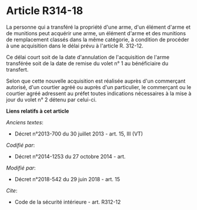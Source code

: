 # Article R314-18

La personne qui a transféré la propriété d'une arme, d'un élément d'arme et de munitions peut acquérir une arme, un élément
d'arme et des munitions de remplacement classés dans la même catégorie, à condition de procéder à une acquisition dans le
délai prévu à l'article R. 312-12.

Ce délai court soit de la date d'annulation de l'acquisition de l'arme transférée soit de la date de remise du volet n° 1 au
bénéficiaire du transfert.

Selon que cette nouvelle acquisition est réalisée auprès d'un commerçant autorisé, d'un courtier agréé ou auprès d'un
particulier, le commerçant ou le courtier agréé adressent au préfet toutes indications nécessaires à la mise à jour du volet
n° 2 détenu par celui-ci.

**Liens relatifs à cet article**

_Anciens textes_:

  - Décret n°2013-700 du 30 juillet 2013 - art. 15, III (VT)

_Codifié par_:

  - Décret n°2014-1253 du 27 octobre 2014 - art.

_Modifié par_:

  - Décret n°2018-542 du 29 juin 2018 - art. 15

_Cite_:

  - Code de la sécurité intérieure - art. R312-12
